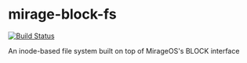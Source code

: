 # mirage-block-fs

[![Build Status](https://travis-ci.org/ruhatch/mirage-block-fs.svg?branch=master)](https://travis-ci.org/ruhatch/mirage-block-fs)

An inode-based file system built on top of MirageOS's BLOCK interface
